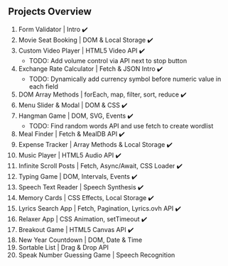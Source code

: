 ## Projects Overview
1. Form Validator | Intro ✔️
1. Movie Seat Booking | DOM & Local Storage ✔️
1. Custom Video Player | HTML5 Video API ✔️
	* TODO: Add volume control via API next to stop button
1. Exchange Rate Calculator | Fetch & JSON Intro ✔️
	* TODO: Dynamically add currency symbol before numeric value in each field
1. DOM Array Methods | forEach, map, filter, sort, reduce ✔️
1. Menu Slider & Modal | DOM & CSS ✔️
1. Hangman Game | DOM, SVG, Events ✔️
	* TODO: Find random words API and use fetch to create wordlist
1. Meal Finder | Fetch & MealDB API ✔️
1. Expense Tracker | Array Methods & Local Storage ✔️
1. Music Player | HTML5 Audio API ✔️
1. Infinite Scroll Posts | Fetch, Async/Await, CSS Loader ✔️
1. Typing Game | DOM, Intervals, Events ✔️
1. Speech Text Reader | Speech Synthesis ✔️
1. Memory Cards | CSS Effects, Local Storage ✔️
1. Lyrics Search App | Fetch, Pagination, Lyrics.ovh API ✔️
1. Relaxer App | CSS Animation, setTimeout ✔️
1. Breakout Game | HTML5 Canvas API ✔️
1. New Year Countdown | DOM, Date & Time
1. Sortable List | Drag & Drop API
1. Speak Number Guessing Game | Speech Recognition
